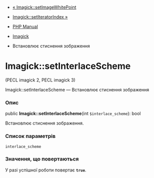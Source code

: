- [« Imagick::setImageWhitePoint](imagick.setimagewhitepoint.md)
- [Imagick::setIteratorIndex »](imagick.setiteratorindex.md)

- [PHP Manual](index.md)
- [Imagick](class.imagick.md)
- Встановлює стиснення зображення

# Imagick::setInterlaceScheme

(PECL imagick 2, PECL imagick 3)

Imagick::setInterlaceScheme — Встановлює стиснення зображення

### Опис

public **Imagick::setInterlaceScheme**(int `$interlace_scheme`): bool

Встановлює стиснення зображення.

### Список параметрів

`interlace_scheme`

### Значення, що повертаються

У разі успішної роботи повертає **`true`**.
